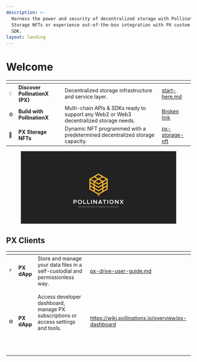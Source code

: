 ```yaml
---
description: >-
  Harness the power and security of decentralized storage with PollinationX (PX)
  Storage NFTs or experience out-of-the-box integration with PX custom APIs &
  SDK.
layout: landing
---
```


# Welcome

<table data-view="cards"><thead><tr><th></th><th></th><th></th><th data-hidden data-card-target data-type="content-ref"></th></tr></thead><tbody><tr><td>💡</td><td><strong>Discover PollinationX (PX)</strong></td><td>Decentralized storage infrastructure and service layer.</td><td><a href="introduction/start-here.md">start-here.md</a></td></tr><tr><td>⚙️</td><td><strong>Build with PollinationX</strong></td><td>Multi-chain APIs &#x26; SDKs ready to support any Web2 or Web3 decentralized storage needs.</td><td><a href="broken-reference">Broken link</a></td></tr><tr><td>💾</td><td><strong>PX Storage NFTs</strong></td><td>Dynamic NFT programmed with a predetermined decentralized storage capacity.</td><td><a href="overview/px-storage-nft/">px-storage-nft</a></td></tr></tbody></table>

<figure><img src=".gitbook/assets/wiki-intro-graphic.png" alt=""><figcaption></figcaption></figure>

## PX Clients

<table data-view="cards"><thead><tr><th></th><th></th><th></th><th data-hidden data-card-target data-type="content-ref"></th></tr></thead><tbody><tr><td>⚡</td><td><strong>PX dApp</strong></td><td>Store and manage your data files in a self-custodial and permissionless way.</td><td><a href="overview/px-drive/px-drive-user-guide.md">px-drive-user-guide.md</a></td></tr><tr><td>⚙️</td><td><strong>PX dApp</strong></td><td><p>Access developer dashboard,  manage PX subscriptions or access settings and tools.</p><p><br><br></p></td><td><a href="https://wiki.pollinationx.io/overview/px-dashboard">https://wiki.pollinationx.io/overview/px-dashboard</a></td></tr></tbody></table>

